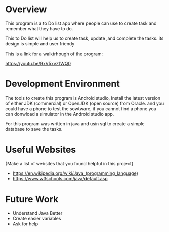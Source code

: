 # Overview

This program is a to Do list app where people can use to create task and remember what they have to do.

This to Do list will help us to create task, update ,and complete the tasks. its design is simple and user friendy 


This is a link for a walktrhough of the program:

https://youtu.be/9xV5xvz1WQ0

# Development Environment

The tools to create this program is Android studio, Install the latest version of either JDK (commercial) or OpenJDK (open source) from Oracle. 
and you could have a phone to test the sowtware, if you cannot find a phone you can donwload a simulator in the Android studio app. 

For this program was written in java and usin sql to create a simple database to save the tasks. 

# Useful Websites

{Make a list of websites that you found helpful in this project}
* https://en.wikipedia.org/wiki/Java_(programming_language)
* https://www.w3schools.com/java/default.asp

# Future Work

* Understand Java Better
* Create easier variables 
* Ask for help